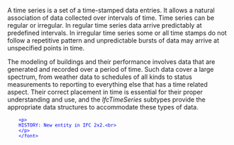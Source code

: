 A time series is a set of a time-stamped data entries. It allows a natural association of data collected over intervals of time. Time series can be regular or irregular. In regular time series data arrive predictably at predefined intervals. In irregular time series some or all time stamps do not follow a repetitive pattern and unpredictable bursts of data may arrive at unspecified points in time.

The modeling of buildings and their performance involves data that are generated and recorded over a period of time. Such data cover a large spectrum, from weather data to schedules of all kinds to status measurements to reporting to everything else that has a time related aspect. Their correct placement in time is essential for their proper understanding and use, and the _IfcTimeSeries_ subtypes provide the appropriate data structures to accommodate these types of data.

> <font color="#0000FF" size="-1">
		<p>
    	HISTORY: New entity in IFC 2x2.<br>
	    </p>
    	</font>